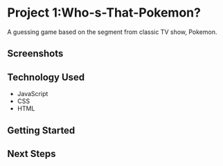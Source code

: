 # Project 1:Who-s-That-Pokemon?
A guessing game based on the segment from classic TV show, Pokemon.
## Screenshots

## Technology Used
* JavaScript
* CSS
* HTML
## Getting Started

## Next Steps

